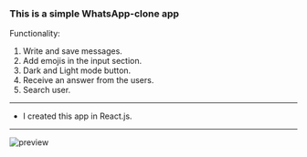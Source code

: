 ### This is a simple WhatsApp-clone app

Functionality:
1. Write and save messages.
2. Add emojis in the input section.
3. Dark and Light mode button.
4. Receive an answer from the users.
5. Search user.

***

* I created this app in React.js.

***

![preview](https://github.com/filippopelloia/SPACE-X-TO-DO-LIST/assets/116798172/797866b0-e6cf-4e80-8f61-52795e5c1487)

